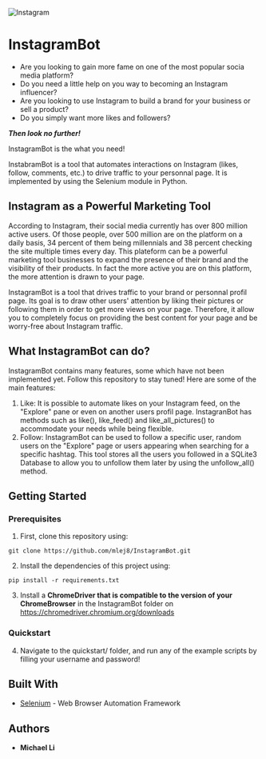 ![Instagram](https://user-images.githubusercontent.com/43357040/62481109-844ed800-b77f-11e9-8c62-ecdc76efe152.png)
# InstagramBot
- Are you looking to gain more fame on one of the most popular socia media platform?
- Do you need a little help on you way to becoming an Instagram influencer?
- Are you looking to use Instagram to build a brand for your business or sell a product?
- Do you simply want more likes and followers?

___Then look no further!___

InstagramBot is the what you need! 

InstabramBot is a tool that automates interactions on Instagram (likes, follow, comments, etc.) to drive traffic to your personnal page. It is implemented by using the Selenium module in Python.

## Instagram as a Powerful Marketing Tool

According to Instagram, their social media currently has over 800 million active users. Of those people, over 500 million are on the platform on a daily basis, 34 percent of them being millennials and 38 percent checking the site multiple times every day. This plateform can be a powerful marketing tool businesses to expand the presence of their brand and the visibility of their products. In fact the more active you are on this platform, the more attention is drawn to your page. 

InstagramBot is a tool that drives traffic to your brand or personnal profil page. Its goal is to draw other users' attention by liking their pictures or following them in order to get more views on your page. Therefore, it allow you to completely focus on providing the best content for your page and be worry-free about Instagram traffic. 

## What InstagramBot can do?
InstagramBot contains many features, some which have not been implemented yet. Follow this repository to stay tuned!
Here are some of the main features: 

1. Like:   It is possible to automate likes on your Instagram feed, on the "Explore" pane or even on another users profil page. InstagranBot              has methods such as like(), like_feed() and like_all_pictures() to accommodate your needs while being flexible.
2. Follow: InstagramBot can be used to follow a specific user, random users on the "Explore" page or users appearing when searching for a                  specific hashtag. This tool stores all the users you followed in a SQLite3 Database to allow you to unfollow them later by using the            unfollow_all() method.
## Getting Started
### Prerequisites
1. First, clone this repository using:
```
git clone https://github.com/mlej8/InstagramBot.git
```
2. Install the dependencies of this project using: 
```
pip install -r requirements.txt
```
3. Install a **ChromeDriver that is compatible to the version of your ChromeBrowser** in the InstagramBot folder on https://chromedriver.chromium.org/downloads

### Quickstart
4. Navigate to the quickstart/ folder, and run any of the example scripts by filling your username and password!

## Built With

* [Selenium](https://www.seleniumhq.org/) - Web Browser Automation Framework

## Authors

* **Michael Li**

